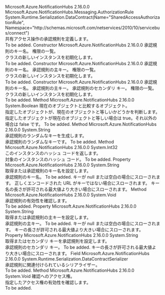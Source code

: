<Type Name="SharedAccessAuthorizationRule" FullName="Microsoft.Azure.NotificationHubs.Messaging.SharedAccessAuthorizationRule">
  <TypeSignature Language="C#" Value="public class SharedAccessAuthorizationRule : Microsoft.Azure.NotificationHubs.Messaging.AuthorizationRule" />
  <TypeSignature Language="ILAsm" Value=".class public auto ansi beforefieldinit SharedAccessAuthorizationRule extends Microsoft.Azure.NotificationHubs.Messaging.AuthorizationRule" />
  <TypeSignature Language="DocId" Value="T:Microsoft.Azure.NotificationHubs.Messaging.SharedAccessAuthorizationRule" />
  <TypeSignature Language="VB.NET" Value="Public Class SharedAccessAuthorizationRule&#xA;Inherits AuthorizationRule" />
  <TypeSignature Language="F#" Value="type SharedAccessAuthorizationRule = class&#xA;    inherit AuthorizationRule" />
  <AssemblyInfo>
    <AssemblyName>Microsoft.Azure.NotificationHubs</AssemblyName>
    <AssemblyVersion>2.16.0.0</AssemblyVersion>
  </AssemblyInfo>
  <Base>
    <BaseTypeName>Microsoft.Azure.NotificationHubs.Messaging.AuthorizationRule</BaseTypeName>
  </Base>
  <Interfaces />
  <Attributes>
    <Attribute>
      <AttributeName>System.Runtime.Serialization.DataContract(Name="SharedAccessAuthorizationRule", Namespace="http://schemas.microsoft.com/netservices/2010/10/servicebus/connect")</AttributeName>
    </Attribute>
  </Attributes>
  <Docs>
    <summary>共有アクセス操作の承認規則を定義します。</summary>
    <remarks>To be added.</remarks>
  </Docs>
  <Members>
    <Member MemberName=".ctor">
      <MemberSignature Language="C#" Value="public SharedAccessAuthorizationRule (string keyName, System.Collections.Generic.IEnumerable&lt;Microsoft.Azure.NotificationHubs.Messaging.AccessRights&gt; rights);" />
      <MemberSignature Language="ILAsm" Value=".method public hidebysig specialname rtspecialname instance void .ctor(string keyName, class System.Collections.Generic.IEnumerable`1&lt;valuetype Microsoft.Azure.NotificationHubs.Messaging.AccessRights&gt; rights) cil managed" />
      <MemberSignature Language="DocId" Value="M:Microsoft.Azure.NotificationHubs.Messaging.SharedAccessAuthorizationRule.#ctor(System.String,System.Collections.Generic.IEnumerable{Microsoft.Azure.NotificationHubs.Messaging.AccessRights})" />
      <MemberSignature Language="VB.NET" Value="Public Sub New (keyName As String, rights As IEnumerable(Of AccessRights))" />
      <MemberSignature Language="F#" Value="new Microsoft.Azure.NotificationHubs.Messaging.SharedAccessAuthorizationRule : string * seq&lt;Microsoft.Azure.NotificationHubs.Messaging.AccessRights&gt; -&gt; Microsoft.Azure.NotificationHubs.Messaging.SharedAccessAuthorizationRule" Usage="new Microsoft.Azure.NotificationHubs.Messaging.SharedAccessAuthorizationRule (keyName, rights)" />
      <MemberType>Constructor</MemberType>
      <AssemblyInfo>
        <AssemblyName>Microsoft.Azure.NotificationHubs</AssemblyName>
        <AssemblyVersion>2.16.0.0</AssemblyVersion>
      </AssemblyInfo>
      <Parameters>
        <Parameter Name="keyName" Type="System.String" />
        <Parameter Name="rights" Type="System.Collections.Generic.IEnumerable&lt;Microsoft.Azure.NotificationHubs.Messaging.AccessRights&gt;" />
      </Parameters>
      <Docs>
        <param name="keyName">承認規則のキー名。</param>
        <param name="rights">権限の一覧。</param>
        <summary><see cref="T:Microsoft.Azure.NotificationHubs.Messaging.SharedAccessAuthorizationRule" /> クラスの新しいインスタンスを初期化します。</summary>
        <remarks>To be added.</remarks>
      </Docs>
    </Member>
    <Member MemberName=".ctor">
      <MemberSignature Language="C#" Value="public SharedAccessAuthorizationRule (string keyName, string primaryKey, System.Collections.Generic.IEnumerable&lt;Microsoft.Azure.NotificationHubs.Messaging.AccessRights&gt; rights);" />
      <MemberSignature Language="ILAsm" Value=".method public hidebysig specialname rtspecialname instance void .ctor(string keyName, string primaryKey, class System.Collections.Generic.IEnumerable`1&lt;valuetype Microsoft.Azure.NotificationHubs.Messaging.AccessRights&gt; rights) cil managed" />
      <MemberSignature Language="DocId" Value="M:Microsoft.Azure.NotificationHubs.Messaging.SharedAccessAuthorizationRule.#ctor(System.String,System.String,System.Collections.Generic.IEnumerable{Microsoft.Azure.NotificationHubs.Messaging.AccessRights})" />
      <MemberSignature Language="VB.NET" Value="Public Sub New (keyName As String, primaryKey As String, rights As IEnumerable(Of AccessRights))" />
      <MemberSignature Language="F#" Value="new Microsoft.Azure.NotificationHubs.Messaging.SharedAccessAuthorizationRule : string * string * seq&lt;Microsoft.Azure.NotificationHubs.Messaging.AccessRights&gt; -&gt; Microsoft.Azure.NotificationHubs.Messaging.SharedAccessAuthorizationRule" Usage="new Microsoft.Azure.NotificationHubs.Messaging.SharedAccessAuthorizationRule (keyName, primaryKey, rights)" />
      <MemberType>Constructor</MemberType>
      <AssemblyInfo>
        <AssemblyName>Microsoft.Azure.NotificationHubs</AssemblyName>
        <AssemblyVersion>2.16.0.0</AssemblyVersion>
      </AssemblyInfo>
      <Parameters>
        <Parameter Name="keyName" Type="System.String" />
        <Parameter Name="primaryKey" Type="System.String" />
        <Parameter Name="rights" Type="System.Collections.Generic.IEnumerable&lt;Microsoft.Azure.NotificationHubs.Messaging.AccessRights&gt;" />
      </Parameters>
      <Docs>
        <param name="keyName">承認規則のキー名。</param>
        <param name="primaryKey">承認規則の主キー。</param>
        <param name="rights">権限の一覧。</param>
        <summary><see cref="T:Microsoft.Azure.NotificationHubs.Messaging.SharedAccessAuthorizationRule" /> クラスの新しいインスタンスを初期化します。</summary>
        <remarks>To be added.</remarks>
      </Docs>
    </Member>
    <Member MemberName=".ctor">
      <MemberSignature Language="C#" Value="public SharedAccessAuthorizationRule (string keyName, string primaryKey, string secondaryKey, System.Collections.Generic.IEnumerable&lt;Microsoft.Azure.NotificationHubs.Messaging.AccessRights&gt; rights);" />
      <MemberSignature Language="ILAsm" Value=".method public hidebysig specialname rtspecialname instance void .ctor(string keyName, string primaryKey, string secondaryKey, class System.Collections.Generic.IEnumerable`1&lt;valuetype Microsoft.Azure.NotificationHubs.Messaging.AccessRights&gt; rights) cil managed" />
      <MemberSignature Language="DocId" Value="M:Microsoft.Azure.NotificationHubs.Messaging.SharedAccessAuthorizationRule.#ctor(System.String,System.String,System.String,System.Collections.Generic.IEnumerable{Microsoft.Azure.NotificationHubs.Messaging.AccessRights})" />
      <MemberSignature Language="VB.NET" Value="Public Sub New (keyName As String, primaryKey As String, secondaryKey As String, rights As IEnumerable(Of AccessRights))" />
      <MemberSignature Language="F#" Value="new Microsoft.Azure.NotificationHubs.Messaging.SharedAccessAuthorizationRule : string * string * string * seq&lt;Microsoft.Azure.NotificationHubs.Messaging.AccessRights&gt; -&gt; Microsoft.Azure.NotificationHubs.Messaging.SharedAccessAuthorizationRule" Usage="new Microsoft.Azure.NotificationHubs.Messaging.SharedAccessAuthorizationRule (keyName, primaryKey, secondaryKey, rights)" />
      <MemberType>Constructor</MemberType>
      <AssemblyInfo>
        <AssemblyName>Microsoft.Azure.NotificationHubs</AssemblyName>
        <AssemblyVersion>2.16.0.0</AssemblyVersion>
      </AssemblyInfo>
      <Parameters>
        <Parameter Name="keyName" Type="System.String" />
        <Parameter Name="primaryKey" Type="System.String" />
        <Parameter Name="secondaryKey" Type="System.String" />
        <Parameter Name="rights" Type="System.Collections.Generic.IEnumerable&lt;Microsoft.Azure.NotificationHubs.Messaging.AccessRights&gt;" />
      </Parameters>
      <Docs>
        <param name="keyName">承認規則のキー名。</param>
        <param name="primaryKey">承認規則の主キー。</param>
        <param name="secondaryKey">承認規則のセカンダリ キー。</param>
        <param name="rights">権限の一覧。</param>
        <summary><see cref="T:Microsoft.Azure.NotificationHubs.Messaging.SharedAccessAuthorizationRule" /> クラスの新しいインスタンスを初期化します。</summary>
        <remarks>To be added.</remarks>
      </Docs>
    </Member>
    <Member MemberName="Equals">
      <MemberSignature Language="C#" Value="public override bool Equals (object obj);" />
      <MemberSignature Language="ILAsm" Value=".method public hidebysig virtual instance bool Equals(object obj) cil managed" />
      <MemberSignature Language="DocId" Value="M:Microsoft.Azure.NotificationHubs.Messaging.SharedAccessAuthorizationRule.Equals(System.Object)" />
      <MemberSignature Language="VB.NET" Value="Public Overrides Function Equals (obj As Object) As Boolean" />
      <MemberSignature Language="F#" Value="override this.Equals : obj -&gt; bool" Usage="sharedAccessAuthorizationRule.Equals obj" />
      <MemberType>Method</MemberType>
      <AssemblyInfo>
        <AssemblyName>Microsoft.Azure.NotificationHubs</AssemblyName>
        <AssemblyVersion>2.16.0.0</AssemblyVersion>
      </AssemblyInfo>
      <ReturnValue>
        <ReturnType>System.Boolean</ReturnType>
      </ReturnValue>
      <Parameters>
        <Parameter Name="obj" Type="System.Object" />
      </Parameters>
      <Docs>
        <param name="obj">現在のオブジェクトと比較するオブジェクト。</param>
        <summary>指定したオブジェクトが、現在のオブジェクトと等しいかどうかを判断します。</summary>
        <returns>指定したオブジェクトが現在のオブジェクトと等しい場合は true。それ以外の場合は false です。</returns>
        <remarks>To be added.</remarks>
      </Docs>
    </Member>
    <Member MemberName="GenerateRandomKey">
      <MemberSignature Language="C#" Value="public static string GenerateRandomKey ();" />
      <MemberSignature Language="ILAsm" Value=".method public static hidebysig string GenerateRandomKey() cil managed" />
      <MemberSignature Language="DocId" Value="M:Microsoft.Azure.NotificationHubs.Messaging.SharedAccessAuthorizationRule.GenerateRandomKey" />
      <MemberSignature Language="VB.NET" Value="Public Shared Function GenerateRandomKey () As String" />
      <MemberSignature Language="F#" Value="static member GenerateRandomKey : unit -&gt; string" Usage="Microsoft.Azure.NotificationHubs.Messaging.SharedAccessAuthorizationRule.GenerateRandomKey " />
      <MemberType>Method</MemberType>
      <AssemblyInfo>
        <AssemblyName>Microsoft.Azure.NotificationHubs</AssemblyName>
        <AssemblyVersion>2.16.0.0</AssemblyVersion>
      </AssemblyInfo>
      <ReturnValue>
        <ReturnType>System.String</ReturnType>
      </ReturnValue>
      <Parameters />
      <Docs>
        <summary>承認規則のランダムなキーを生成します。</summary>
        <returns>承認規則のランダムなキーです。</returns>
        <remarks>To be added.</remarks>
      </Docs>
    </Member>
    <Member MemberName="GetHashCode">
      <MemberSignature Language="C#" Value="public override int GetHashCode ();" />
      <MemberSignature Language="ILAsm" Value=".method public hidebysig virtual instance int32 GetHashCode() cil managed" />
      <MemberSignature Language="DocId" Value="M:Microsoft.Azure.NotificationHubs.Messaging.SharedAccessAuthorizationRule.GetHashCode" />
      <MemberSignature Language="VB.NET" Value="Public Overrides Function GetHashCode () As Integer" />
      <MemberSignature Language="F#" Value="override this.GetHashCode : unit -&gt; int" Usage="sharedAccessAuthorizationRule.GetHashCode " />
      <MemberType>Method</MemberType>
      <AssemblyInfo>
        <AssemblyName>Microsoft.Azure.NotificationHubs</AssemblyName>
        <AssemblyVersion>2.16.0.0</AssemblyVersion>
      </AssemblyInfo>
      <ReturnValue>
        <ReturnType>System.Int32</ReturnType>
      </ReturnValue>
      <Parameters />
      <Docs>
        <summary>このインスタンスのハッシュ コードを返します。</summary>
        <returns>対象のインスタンスのハッシュ コード。</returns>
        <remarks>To be added.</remarks>
      </Docs>
    </Member>
    <Member MemberName="KeyName">
      <MemberSignature Language="C#" Value="public override sealed string KeyName { get; set; }" />
      <MemberSignature Language="ILAsm" Value=".property instance string KeyName" />
      <MemberSignature Language="DocId" Value="P:Microsoft.Azure.NotificationHubs.Messaging.SharedAccessAuthorizationRule.KeyName" />
      <MemberSignature Language="VB.NET" Value="Public Overrides NotOverridable Property KeyName As String" />
      <MemberSignature Language="F#" Value="member this.KeyName : string with get, set" Usage="Microsoft.Azure.NotificationHubs.Messaging.SharedAccessAuthorizationRule.KeyName" />
      <MemberType>Property</MemberType>
      <AssemblyInfo>
        <AssemblyName>Microsoft.Azure.NotificationHubs</AssemblyName>
        <AssemblyVersion>2.16.0.0</AssemblyVersion>
      </AssemblyInfo>
      <ReturnValue>
        <ReturnType>System.String</ReturnType>
      </ReturnValue>
      <Docs>
        <summary>取得または承認規則のキー名を設定します。</summary>
        <value>承認規則のキー名。</value>
        <remarks>To be added.</remarks>
        <exception cref="T:System.ArgumentNullException">キーが null または空白の場合にスローされます。</exception>
        <exception cref="T:System.ArgumentException">正しくエンコードされた URL がキーではない場合にスローされます。</exception>
        <exception cref="T:System.ArgumentOutOfRangeException">キー名の長さが許可される最大値より大きい場合にスローされます。</exception>
      </Docs>
    </Member>
    <Member MemberName="OnValidate">
      <MemberSignature Language="C#" Value="protected override void OnValidate ();" />
      <MemberSignature Language="ILAsm" Value=".method familyhidebysig virtual instance void OnValidate() cil managed" />
      <MemberSignature Language="DocId" Value="M:Microsoft.Azure.NotificationHubs.Messaging.SharedAccessAuthorizationRule.OnValidate" />
      <MemberSignature Language="VB.NET" Value="Protected Overrides Sub OnValidate ()" />
      <MemberSignature Language="F#" Value="override this.OnValidate : unit -&gt; unit" Usage="sharedAccessAuthorizationRule.OnValidate " />
      <MemberType>Method</MemberType>
      <AssemblyInfo>
        <AssemblyName>Microsoft.Azure.NotificationHubs</AssemblyName>
        <AssemblyVersion>2.16.0.0</AssemblyVersion>
      </AssemblyInfo>
      <ReturnValue>
        <ReturnType>System.Void</ReturnType>
      </ReturnValue>
      <Parameters />
      <Docs>
        <summary>承認規則の有効性を確認します。</summary>
        <remarks>To be added.</remarks>
      </Docs>
    </Member>
    <Member MemberName="PrimaryKey">
      <MemberSignature Language="C#" Value="public string PrimaryKey { get; set; }" />
      <MemberSignature Language="ILAsm" Value=".property instance string PrimaryKey" />
      <MemberSignature Language="DocId" Value="P:Microsoft.Azure.NotificationHubs.Messaging.SharedAccessAuthorizationRule.PrimaryKey" />
      <MemberSignature Language="VB.NET" Value="Public Property PrimaryKey As String" />
      <MemberSignature Language="F#" Value="member this.PrimaryKey : string with get, set" Usage="Microsoft.Azure.NotificationHubs.Messaging.SharedAccessAuthorizationRule.PrimaryKey" />
      <MemberType>Property</MemberType>
      <AssemblyInfo>
        <AssemblyName>Microsoft.Azure.NotificationHubs</AssemblyName>
        <AssemblyVersion>2.16.0.0</AssemblyVersion>
      </AssemblyInfo>
      <ReturnValue>
        <ReturnType>System.String</ReturnType>
      </ReturnValue>
      <Docs>
        <summary>取得または承認規則の主キーを設定します。</summary>
        <value>承認規則の主キー。</value>
        <remarks>To be added.</remarks>
        <exception cref="T:System.ArgumentNullException">キーが null または空白の場合にスローされます。</exception>
        <exception cref="T:System.ArgumentOutOfRangeException">キーの長さが許可される最大値より大きい場合にスローされます。</exception>
      </Docs>
    </Member>
    <Member MemberName="SecondaryKey">
      <MemberSignature Language="C#" Value="public string SecondaryKey { get; set; }" />
      <MemberSignature Language="ILAsm" Value=".property instance string SecondaryKey" />
      <MemberSignature Language="DocId" Value="P:Microsoft.Azure.NotificationHubs.Messaging.SharedAccessAuthorizationRule.SecondaryKey" />
      <MemberSignature Language="VB.NET" Value="Public Property SecondaryKey As String" />
      <MemberSignature Language="F#" Value="member this.SecondaryKey : string with get, set" Usage="Microsoft.Azure.NotificationHubs.Messaging.SharedAccessAuthorizationRule.SecondaryKey" />
      <MemberType>Property</MemberType>
      <AssemblyInfo>
        <AssemblyName>Microsoft.Azure.NotificationHubs</AssemblyName>
        <AssemblyVersion>2.16.0.0</AssemblyVersion>
      </AssemblyInfo>
      <ReturnValue>
        <ReturnType>System.String</ReturnType>
      </ReturnValue>
      <Docs>
        <summary>取得またはセカンダリ キーを承認規則を設定します。</summary>
        <value>承認規則のセカンダリ キー。</value>
        <remarks>To be added.</remarks>
        <exception cref="T:System.ArgumentOutOfRangeException">キーの長さが許可される最大値より大きい場合にスローされます。</exception>
      </Docs>
    </Member>
    <Member MemberName="Serializer">
      <MemberSignature Language="C#" Value="public static readonly System.Runtime.Serialization.DataContractSerializer Serializer;" />
      <MemberSignature Language="ILAsm" Value=".field public static initonly class System.Runtime.Serialization.DataContractSerializer Serializer" />
      <MemberSignature Language="DocId" Value="F:Microsoft.Azure.NotificationHubs.Messaging.SharedAccessAuthorizationRule.Serializer" />
      <MemberSignature Language="VB.NET" Value="Public Shared ReadOnly Serializer As DataContractSerializer " />
      <MemberSignature Language="F#" Value=" staticval mutable Serializer : System.Runtime.Serialization.DataContractSerializer" Usage="Microsoft.Azure.NotificationHubs.Messaging.SharedAccessAuthorizationRule.Serializer" />
      <MemberType>Field</MemberType>
      <AssemblyInfo>
        <AssemblyName>Microsoft.Azure.NotificationHubs</AssemblyName>
        <AssemblyVersion>2.16.0.0</AssemblyVersion>
      </AssemblyInfo>
      <ReturnValue>
        <ReturnType>System.Runtime.Serialization.DataContractSerializer</ReturnType>
      </ReturnValue>
      <Docs>
        <summary>承認規則に関連付けられているシリアライザー。</summary>
        <remarks>To be added.</remarks>
      </Docs>
    </Member>
    <Member MemberName="ValidateRights">
      <MemberSignature Language="C#" Value="protected override void ValidateRights (System.Collections.Generic.IEnumerable&lt;Microsoft.Azure.NotificationHubs.Messaging.AccessRights&gt; value);" />
      <MemberSignature Language="ILAsm" Value=".method familyhidebysig virtual instance void ValidateRights(class System.Collections.Generic.IEnumerable`1&lt;valuetype Microsoft.Azure.NotificationHubs.Messaging.AccessRights&gt; value) cil managed" />
      <MemberSignature Language="DocId" Value="M:Microsoft.Azure.NotificationHubs.Messaging.SharedAccessAuthorizationRule.ValidateRights(System.Collections.Generic.IEnumerable{Microsoft.Azure.NotificationHubs.Messaging.AccessRights})" />
      <MemberSignature Language="VB.NET" Value="Protected Overrides Sub ValidateRights (value As IEnumerable(Of AccessRights))" />
      <MemberSignature Language="F#" Value="override this.ValidateRights : seq&lt;Microsoft.Azure.NotificationHubs.Messaging.AccessRights&gt; -&gt; unit" Usage="sharedAccessAuthorizationRule.ValidateRights value" />
      <MemberType>Method</MemberType>
      <AssemblyInfo>
        <AssemblyName>Microsoft.Azure.NotificationHubs</AssemblyName>
        <AssemblyVersion>2.16.0.0</AssemblyVersion>
      </AssemblyInfo>
      <ReturnValue>
        <ReturnType>System.Void</ReturnType>
      </ReturnValue>
      <Parameters>
        <Parameter Name="value" Type="System.Collections.Generic.IEnumerable&lt;Microsoft.Azure.NotificationHubs.Messaging.AccessRights&gt;" />
      </Parameters>
      <Docs>
        <param name="value">確認へのアクセス権。</param>
        <summary>指定したアクセス権の有効性を確認します。</summary>
        <remarks>To be added.</remarks>
      </Docs>
    </Member>
  </Members>
</Type>